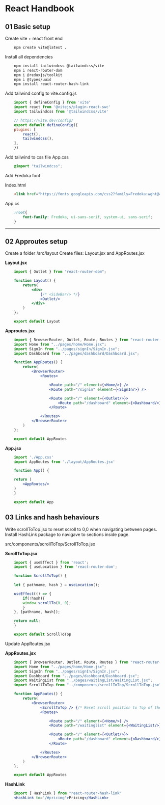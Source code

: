 # React Handbook

## 01 Basic setup

Create vite + react front end

```bash
    npm create vite@latest .
```

Install all dependencies

```bash
    npm install tailwindcss @tailwindcss/vite
    npm i react-router-dom
    npm i @reduxjs/toolkit
    npm i @types/uuid
    npm install react-router-hash-link
```

Add tailwind config to vite.config.js

```javascript
    import { defineConfig } from 'vite'
    import react from '@vitejs/plugin-react-swc'
    import tailwindcss from '@tailwindcss/vite'

    // https://vite.dev/config/
    export default defineConfig({
    plugins: [
        react(),
        tailwindcss(),
    ],
    })
```

Add tailwind to css file App.css

```css
    @import "tailwindcss";
```

Add Fredoka font

Index.html
```html
    <link href="https://fonts.googleapis.com/css2?family=Fredoka:wght@400;500;600;700&display=swap" rel="stylesheet">
```

App.cs
```css
    :root{
        font-family: Fredoka, ui-sans-serif, system-ui, sans-serif;
    }
```

---

## 02 Approutes setup

Create a folder /src/layout
Create files: Layout.jsx and AppRoutes.jsx

**Layout.jsx**
```jsx
    import { Outlet } from "react-router-dom";

    function Layout() {
        return(
            <div>
                {/* <SideBar/> */}
                <Outlet/>
            </div>
        )
    };

    export default Layout
```

**Approutes.jsx**
```jsx
    import { BrowserRouter, Outlet, Route, Routes } from "react-router-dom";
    import Home from "../pages/home/Home.jsx";
    import SignIn from "../pages/signIn/SignIn.jsx";
    import Dashboard from "../pages/dashboard/Dashboard.jsx";

    function AppRoutes() {
        return(
            <BrowserRouter>
                <Routes>

                    <Route path="/" element={<Home/>} />
                    <Route path="/signin" element={<SignIn/>} />

                    <Route path="/" element={<Outlet/>}>
                        <Route path="/dashboard" element={<Dashboard/>} />
                    </Route>

                </Routes>
            </BrowserRouter>
        )
    };

    export default AppRoutes
```

**App.jsx**
```jsx
    import './App.css'
    import AppRoutes from './layout/AppRoutes.jsx'

    function App() {

    return (
        <AppRoutes/>
    )
    }

    export default App
```

## 03 Links and hash behaviours

Write scrollToTop.jsx to reset scroll to 0,0 when navigating between pages.
Install HashLink package to navigave to sections inside page.

src/components/scrollToTop/ScrollToTop.jsx

**ScrollToTop.jsx**
```jsx
    import { useEffect } from 'react';
    import { useLocation } from 'react-router-dom';

    function ScrollToTop() {
    
    let { pathname, hash } = useLocation();

    useEffect(() => {
        if(!hash){
        window.scrollTo(0, 0);
        }
    }, [pathname, hash]);

    return null;
    }

    export default ScrollToTop
```

Update AppRoutes.jsx

**AppRoutes.jsx**
```jsx
    import { BrowserRouter, Outlet, Route, Routes } from "react-router-dom";
    import Home from "../pages/home/Home.jsx";
    import SignIn from "../pages/signIn/SignIn.jsx";
    import Dashboard from "../pages/dashboard/Dashboard.jsx";
    import WaitingList from "../pages/waitingList/WaitingList.jsx";
    import ScrollToTop from "../components/scrollToTop/ScrollToTop.jsx";

    function AppRoutes() {
        return(
            <BrowserRouter>
                <ScrollToTop /> {/* Reset scroll position to Top of the page  */}
                <Routes>

                    <Route path="/" element={<Home/>} />
                    <Route path="/waitinglist" element={<WaitingList/>} />

                    <Route path="/" element={<Outlet/>}>
                        <Route path="/dashboard" element={<Dashboard/>} />
                    </Route>

                </Routes>
            </BrowserRouter>
        )
    };

    export default AppRoutes

```

**HashLink**

```jsx
    import { HashLink } from "react-router-hash-link"
    <HashLink to="/#pricing">Pricing</HashLink>
```